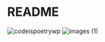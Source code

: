 # README
![codeispoetrywp](https://github.com/vilsoncastro/README.md/assets/19417485/440643b7-9ea9-4208-bb69-1967fd8b6460)
![images (1)](https://github.com/vilsoncastro/README.md/assets/19417485/7a7aac8d-6e87-437b-83eb-c94b5906b22f)

